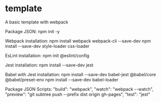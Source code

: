 # template
A basic template with webpack

Package JSON:
  npm init -y

Webpack installation:
  npm install webpack webpack-cli --save-dev
  npm install --save-dev style-loader css-loader

EsLint installation:
  npm init @eslint/config

Jest installation:
  npm install --save-dev jest

Babel with Jest installation:
  npm install --save-dev babel-jest @babel/core @babel/preset-env
  npm install --save-dev babel-loader

Package JSON Scripts:
  "build": "webpack",
  "watch": "webpack --watch",
  "preview": "git subtree push --prefix dist origin gh-pages",
  "test": "jest"
